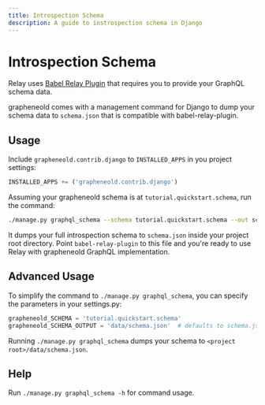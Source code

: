 ```yaml
---
title: Introspection Schema
description: A guide to instrospection schema in Django
---
```


# Introspection Schema

Relay uses [Babel Relay Plugin](https://facebook.github.io/relay/docs/guides-babel-plugin.html)
that requires you to provide your GraphQL schema data.

grapheneold comes with a management command for Django to dump your schema data to
`schema.json` that is compatible with babel-relay-plugin.


## Usage

Include `grapheneold.contrib.django` to `INSTALLED_APPS` in you project settings:

```python
INSTALLED_APPS += ('grapheneold.contrib.django')
```

Assuming your grapheneold schema is at `tutorial.quickstart.schema`, run the command:

```bash
./manage.py graphql_schema --schema tutorial.quickstart.schema --out schema.json
```

It dumps your full introspection schema to `schema.json` inside your project root
directory. Point `babel-relay-plugin` to this file and you're ready to use Relay
with grapheneold GraphQL implementation.


## Advanced Usage

To simplify the command to `./manage.py graphql_schema`, you can specify the
parameters in your settings.py:

```python
grapheneold_SCHEMA = 'tutorial.quickstart.schema'
grapheneold_SCHEMA_OUTPUT = 'data/schema.json'  # defaults to schema.json
```

Running `./manage.py graphql_schema` dumps your schema to
`<project root>/data/schema.json`.


## Help

Run `./manage.py graphql_schema -h` for command usage.
